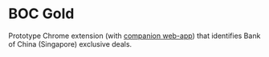 # BOC Gold

Prototype Chrome extension (with [companion web-app](https://github.com/kyleissuper/boc-gold-webapp)) that identifies Bank of China (Singapore) exclusive deals.
